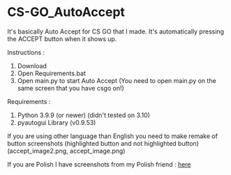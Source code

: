 # CS-GO_AutoAccept
It's basically Auto Accept for CS GO that I made. It's automatically pressing the ACCEPT button when it shows up.

Instructions :
1. Download
2. Open Requirements.bat
3. Open main.py to start Auto Accept (You need to open main.py on the same screen that you have csgo on!)

Requirements :
1. Python 3.9.9 (or newer) (didn't tested on 3.10)
2. pyautogui Library (v0.9.53)

If you are using other language than English you need to make remake of button screenshots (highlighted button and not highlighted button) (accept_image2.png, accept_image.png)

If you are Polish I have screenshots from my Polish friend : [here](https://github.com/banbuskox/CS-GO_AutoAccept/tree/main/CSGO-AutoAccept/Polish%20Buttons)
